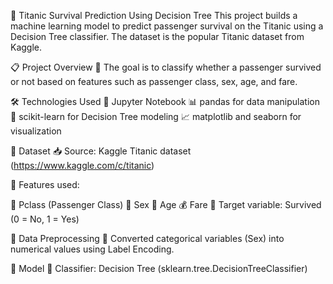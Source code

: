🚢 Titanic Survival Prediction Using Decision Tree
This project builds a machine learning model to predict passenger survival on the Titanic using a Decision Tree classifier. The dataset is the popular Titanic dataset from Kaggle.

📋 Project Overview
🎯 The goal is to classify whether a passenger survived or not based on features such as passenger class, sex, age, and fare.

🛠️ Technologies Used
📓 Jupyter Notebook
📊 pandas for data manipulation
🤖 scikit-learn for Decision Tree modeling
📈 matplotlib and seaborn for visualization

📂 Dataset
📥 Source: Kaggle Titanic dataset (https://www.kaggle.com/c/titanic)

🔑 Features used:

🎫 Pclass (Passenger Class)
🚻 Sex
🎂 Age
💰 Fare
🎯 Target variable: Survived (0 = No, 1 = Yes)

🧹 Data Preprocessing
🔢 Converted categorical variables (Sex) into numerical values using Label Encoding.

🤖 Model
🌳 Classifier: Decision Tree (sklearn.tree.DecisionTreeClassifier)


